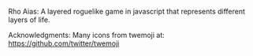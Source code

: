 Rho Aias:
A layered roguelike game in javascript that represents different layers
of life.

Acknowledgments:
Many icons from twemoji at: https://github.com/twitter/twemoji 
